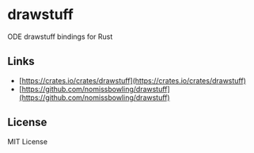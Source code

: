 drawstuff
=========

ODE drawstuff bindings for Rust


Links
-----

- [https://crates.io/crates/drawstuff](https://crates.io/crates/drawstuff)
- [https://github.com/nomissbowling/drawstuff](https://github.com/nomissbowling/drawstuff)


License
-------

MIT License

